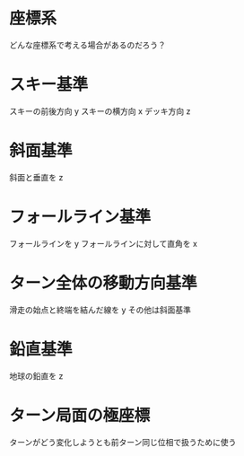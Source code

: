 # 座標系
どんな座標系で考える場合があるのだろう？

# スキー基準
スキーの前後方向 y
スキーの横方向 x
デッキ方向 z

# 斜面基準
斜面と垂直を z

# フォールライン基準
フォールラインを y
フォールラインに対して直角を x

# ターン全体の移動方向基準

滑走の始点と終端を結んだ線を y
その他は斜面基準

# 鉛直基準
地球の鉛直を z

# ターン局面の極座標
ターンがどう変化しようとも前ターン同じ位相で扱うために使う
